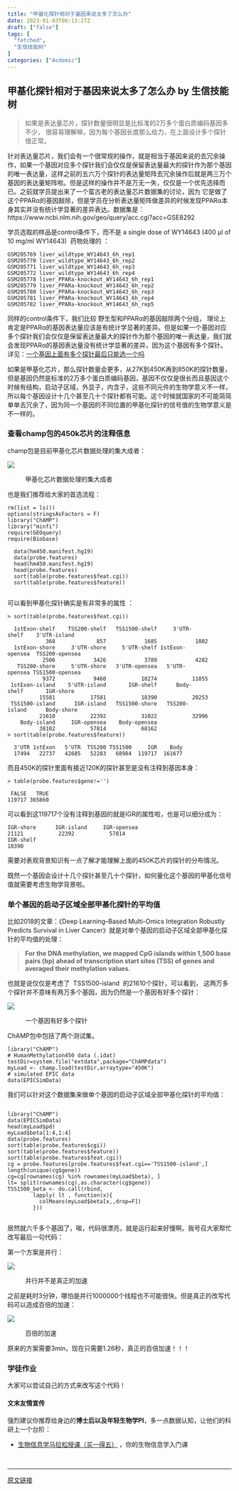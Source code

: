 ```yaml
---
title: "甲基化探针相对于基因来说太多了怎么办"
date: 2023-01-03T06:13:27Z
draft: ["false"]
tags: [
  "fetched",
  "生信技能树"
]
categories: ["Acdemic"]
---
```

甲基化探针相对于基因来说太多了怎么办 by 生信技能树
------
<div><section data-tool="mdnice编辑器" data-website="https://www.mdnice.com"><blockquote data-tool="mdnice编辑器"><p>如果是表达量芯片，探针数量很明显是比标准的2万多个蛋白质编码基因多不少， 很容易理解嘛，因为每个基因长度那么给力，在上面设计多个探针很正常。</p></blockquote><p data-tool="mdnice编辑器">针对表达量芯片，我们会有一个很常规的操作，就是相当于基因来说的去冗余操作，如果一个基因对应多个探针我们会仅仅是保留表达量最大的探针作为那个基因的唯一表达量，这样之前的五六万个探针的表达量矩阵去冗余操作后就是两三万个基因的表达量矩阵啦。但是这样的操作并不是万无一失，仅仅是一个优先选择而已。之前就学员提出来了一个蛮古老的表达量芯片数据集的讨论，因为 它是做了这个PPARα的基因敲除，但是学员在分析表达量矩阵做差异的时候发现PPARα本身其实并没有统计学显著的差异表达。数据集是：https://www.ncbi.nlm.nih.gov/geo/query/acc.cgi?acc=GSE8292</p><p data-tool="mdnice编辑器">学员选取的样品是control条件下，而不是 a single dose of WY14643 (400 μl of 10 mg/ml WY14643)  药物处理的 ：</p><pre data-tool="mdnice编辑器"><span></span><code>GSM205769 liver_wildtype_WY14643_6h_rep1<br>GSM205770 liver_wildtype_WY14643_6h_rep2<br>GSM205771 liver_wildtype_WY14643_6h_rep3<br>GSM205772 liver_wildtype_WY14643_6h_rep4 <br>GSM205778 liver_PPARa-knockout_WY14643_6h_rep1<br>GSM205779 liver_PPARa-knockout_WY14643_6h_rep2<br>GSM205780 liver_PPARa-knockout_WY14643_6h_rep3<br>GSM205781 liver_PPARa-knockout_WY14643_6h_rep4<br>GSM205782 liver_PPARa-knockout_WY14643_6h_rep5<br></code></pre><p data-tool="mdnice编辑器">同样的control条件下，我们比较 野生型和PPARα的基因敲除两个分组， 理论上肯定是PPARα的基因表达量应该是有统计学显著的差异。但是如果一个基因对应多个探针我们会仅仅是保留表达量最大的探针作为那个基因的唯一表达量，我们就会发现PPARα的基因表达量没有统计学显著的差异，因为这个基因有多个探针。详见：<a href="https://mp.weixin.qq.com/s?__biz=MzAxMDkxODM1Ng==&amp;mid=2247514903&amp;idx=1&amp;sn=705fadb6b09388e7fc65e20d26e5558a&amp;scene=21#wechat_redirect" data-linktype="2">一个基因上面有多个探针最后只能选一个吗</a></p><p data-tool="mdnice编辑器">如果是甲基化芯片，那么探针数量会更多，从27K到450K再到850K的探针数量，但是基因仍然是标准的2万多个蛋白质编码基因，基因不仅仅是很长而且基因这个时候有结构，启动子区域，外显子，内含子，这些不同元件的生物学意义不一样，所以每个基因设计十几个甚至几十个探针都有可能。这个时候就国家的不可能简简单单去冗余了，因为同一个基因的不同位置的甲基化探针的信号值的生物学意义是不一样的。</p><h3 data-tool="mdnice编辑器"><span></span><span>查看champ包的450k芯片的注释信息</span><span></span></h3><p data-tool="mdnice编辑器">champ包是目前甲基化芯片数据处理的集大成者：</p><p><img data-galleryid="" data-ratio="1.1828125" data-s="300,640" data-src="https://mmbiz.qpic.cn/mmbiz_png/cZNhZQ6j4wzBG3r3n6TUnJXTuFChfZ4DsIrzMq1DSFutqQeU0m4NPX1koQK3vU5y7FxLqbKapKr3FmBc95l7Ew/640?wx_fmt=png" data-type="png" data-w="1280" src="https://mmbiz.qpic.cn/mmbiz_png/cZNhZQ6j4wzBG3r3n6TUnJXTuFChfZ4DsIrzMq1DSFutqQeU0m4NPX1koQK3vU5y7FxLqbKapKr3FmBc95l7Ew/640?wx_fmt=png"></p><figure data-tool="mdnice编辑器"><figcaption>甲基化芯片数据处理的集大成者</figcaption></figure><p data-tool="mdnice编辑器">也是我们推荐给大家的首选流程：</p><pre data-tool="mdnice编辑器"><span></span><code>rm(list = ls())   <br>options(stringsAsFactors = F)<br>library(<span>"ChAMP"</span>)<br>library(<span>"minfi"</span>)<br>require(GEOquery)<br>require(Biobase)<br><br>  data(hm450.manifest.hg19)<br>  data(probe.features)<br>  head(hm450.manifest.hg19)<br>  head(probe.features) <br>  sort(table(probe.features<span>$feat</span>.cgi))<br>  sort(table(probe.features<span>$feature</span>))<br><br></code></pre><p data-tool="mdnice编辑器">可以看到甲基化探针确实是有非常多的属性 ：</p><pre data-tool="mdnice编辑器"><span></span><code>&gt; sort(table(probe.features<span>$feat</span>.cgi))<br><br>  1stExon-shelf    TSS200-shelf   TSS1500-shelf     3<span>'UTR-shelf    3'</span>UTR-island <br>            368             857            1685            1802            1992 <br>  1stExon-shore     3<span>'UTR-shore     5'</span>UTR-shelf 1stExon-opensea  TSS200-opensea <br>           2506            3426            3789            4282            9058 <br>   TSS200-shore     5<span>'UTR-shore   3'</span>UTR-opensea   5<span>'UTR-opensea TSS1500-opensea <br>           9372            9460           10274           11855           14667 <br> 1stExon-island    5'</span>UTR-island       IGR-shelf      Body-shelf       IGR-shore <br>          15581           17581           18390           20253           21121 <br> TSS1500-island      IGR-island   TSS1500-shore   TSS200-island      Body-shore <br>          21610           22392           31022           32996           35160 <br>    Body-island     IGR-opensea    Body-opensea <br>          38102           57814           68162 <br>&gt; sort(table(probe.features<span>$feature</span>))<br><br>  3<span>'UTR 1stExon   5'</span>UTR  TSS200 TSS1500     IGR    Body <br>  17494   22737   42685   52283   68984  119717  161677 <br></code></pre><p data-tool="mdnice编辑器">而且450K的探针里面有接近120K的探针甚至是没有注释到基因本身：</p><pre data-tool="mdnice编辑器"><span></span><code>&gt; table(probe.features<span>$gene</span>!=<span>''</span>)<br><br> FALSE   TRUE <br>119717 365860 <br></code></pre><p data-tool="mdnice编辑器">可以看到这119717个没有注释到基因的就是IGR的属性啦，也是可以细分成为：</p><pre data-tool="mdnice编辑器"><span></span><code>IGR-shore      IGR-island     IGR-opensea <br>21121           22392           57814 <br>IGR-shelf  <br>18390<br></code></pre><p data-tool="mdnice编辑器">需要对表观背景知识有一点了解才能理解上面的450K芯片的探针的分布情况。</p><p data-tool="mdnice编辑器">既然一个基因会设计十几个探针甚至几十个探针，如何量化这个基因的甲基化信号值就需要考虑生物学背景啦。</p><h3 data-tool="mdnice编辑器"><span></span><span>单个基因的启动子区域全部甲基化探针的平均值</span><span></span></h3><p data-tool="mdnice编辑器">比如2018的文章：《Deep Learning–Based Multi-Omics Integration Robustly Predicts Survival in Liver Cancer》就是对单个基因的启动子区域全部甲基化探针的平均值的处理：</p><blockquote data-tool="mdnice编辑器"><p><strong>For the DNA methylation, we mapped CpG islands within 1,500 base pairs (bp) ahead of transcription start sites (TSS) of genes and averaged their methylation values.</strong></p></blockquote><p data-tool="mdnice编辑器">也就是说仅仅是考虑了  TSS1500-island  的21610个探针，可以看到， 这两万多个探针并不意味有两万多个基因，因为仍然是一个基因有好多个探针：</p><p><img data-galleryid="" data-ratio="0.5027995520716685" data-s="300,640" data-src="https://mmbiz.qpic.cn/mmbiz_png/cZNhZQ6j4wzBG3r3n6TUnJXTuFChfZ4Dr8rmjbT8icH5PRiaKWFYK4yOHZI5NHu5ZcDFWVk0dgqFo9IJVTEFgvdg/640?wx_fmt=png" data-type="png" data-w="1786" src="https://mmbiz.qpic.cn/mmbiz_png/cZNhZQ6j4wzBG3r3n6TUnJXTuFChfZ4Dr8rmjbT8icH5PRiaKWFYK4yOHZI5NHu5ZcDFWVk0dgqFo9IJVTEFgvdg/640?wx_fmt=png"></p><figure data-tool="mdnice编辑器"><figcaption>一个基因有好多个探针</figcaption></figure><p data-tool="mdnice编辑器">ChAMP包中包括了两个测试集。</p><pre data-tool="mdnice编辑器"><span></span><code><span>library</span>(<span>"ChAMP"</span>)<br><span># HumanMethylation450 data (.idat) </span><br>testDir=system.file(<span>"extdata"</span>,package=<span>"ChAMPdata"</span>)<br>myLoad &lt;- champ.load(testDir,arraytype=<span>"450K"</span>)<br><span># simulated EPIC data</span><br>data(EPICSimData)<br></code></pre><p data-tool="mdnice编辑器">我们可以针对这个数据集来做单个基因的启动子区域全部甲基化探针的平均值：</p><pre data-tool="mdnice编辑器"><span></span><code><br><span>library</span>(<span>"ChAMP"</span>)<br>data(EPICSimData)<br>head(myLoad$pd)<br>myLoad$beta[<span>1</span>:<span>4</span>,<span>1</span>:<span>4</span>]<br>data(probe.features)<br>sort(table(probe.features$cgi))<br>sort(table(probe.features$feature))<br>sort(table(probe.features$feat.cgi))<br>cg = probe.features[probe.features$feat.cgi==<span>'TSS1500-island'</span>,]<br>length(unique(cg$gene))<br>cg=cg[rownames(cg) %<span>in</span>% rownames(myLoad$beta), ]<br>lt= split(rownames(cg),as.character(cg$gene)) <br>TSS1500_beta &lt;- do.call(rbind,<br>        lapply( lt , <span>function</span>(x){<br>          colMeans(myLoad$beta[x,,drop=<span>F</span>])<br>        }))<br><br></code></pre><p data-tool="mdnice编辑器">居然就六千多个基因了，唉，代码很漂亮，就是运行起来好慢啊。我号召大家帮忙改写最后一句代码：</p><p data-tool="mdnice编辑器">第一个方案是并行：</p><p><img data-galleryid="" data-ratio="0.4578313253012048" data-s="300,640" data-src="https://mmbiz.qpic.cn/mmbiz_png/cZNhZQ6j4wzBG3r3n6TUnJXTuFChfZ4DeCicQHoFgibhPphYBY7R6eqPLJc3kAbiaAeJXpEsbN3VIe5GSibXIicnVrQ/640?wx_fmt=png" data-type="png" data-w="747" src="https://mmbiz.qpic.cn/mmbiz_png/cZNhZQ6j4wzBG3r3n6TUnJXTuFChfZ4DeCicQHoFgibhPphYBY7R6eqPLJc3kAbiaAeJXpEsbN3VIe5GSibXIicnVrQ/640?wx_fmt=png"></p><figure data-tool="mdnice编辑器"><figcaption>并行并不是真正的加速</figcaption></figure><p data-tool="mdnice编辑器">之前是耗时3分钟，哪怕是并行1000000个线程也不可能很快。但是真正的改写代码可以造成百倍的加速：</p><p><img data-galleryid="" data-ratio="0.30697674418604654" data-s="300,640" data-src="https://mmbiz.qpic.cn/mmbiz_png/cZNhZQ6j4wzBG3r3n6TUnJXTuFChfZ4D9AA3ibNdXg0Lc5uSKfoMlfkPMWicRNO6K1eWjvicsNujYhqTJpRTTPGsA/640?wx_fmt=png" data-type="png" data-w="645" src="https://mmbiz.qpic.cn/mmbiz_png/cZNhZQ6j4wzBG3r3n6TUnJXTuFChfZ4D9AA3ibNdXg0Lc5uSKfoMlfkPMWicRNO6K1eWjvicsNujYhqTJpRTTPGsA/640?wx_fmt=png"></p><figure data-tool="mdnice编辑器"><figcaption>百倍的加速</figcaption></figure><p data-tool="mdnice编辑器">原来的方案需要3min，现在只需要1.26秒，真正的百倍加速！！！</p><h3 data-tool="mdnice编辑器"><span></span><span>学徒作业</span><span></span></h3><p data-tool="mdnice编辑器">大家可以尝试自己的方式来改写这个代码！</p></section><h4 data-tool="mdnice编辑器"><span>文末友情宣传</span></h4><p data-tool="mdnice编辑器">强烈建议你推荐给身边的<strong>博士后以及年轻生物学PI</strong>，多一点数据认知，让他们的科研上一个台阶：</p><ul data-tool="mdnice编辑器"><li><section><a href="https://mp.weixin.qq.com/s?__biz=MzAxMDkxODM1Ng==&amp;mid=2247519083&amp;idx=1&amp;sn=61f07b390469617ca2e9924f5b3929ab&amp;scene=21#wechat_redirect" data-linktype="2">生物信息学马拉松授课（买一得五）</a> ，你的生物信息学入门课</section></li></ul><p><br></p><p><mp-style-type data-value="3"></mp-style-type></p></div>  
<hr>
<a href="https://mp.weixin.qq.com/s/_3OMqRbluJ9sWSBVoETNmg",target="_blank" rel="noopener noreferrer">原文链接</a>
